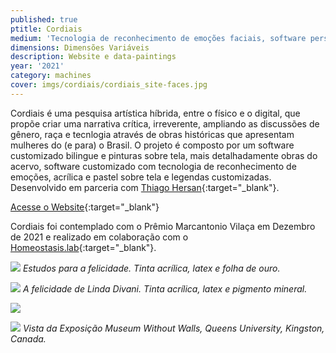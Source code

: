 ```yaml
---
published: true
ptitle: Cordiais
medium: 'Tecnologia de reconhecimento de emoções faciais, software personalizado e mídia mista'
dimensions: Dimensões Variáveis
description: Website e data-paintings
year: '2021'
category: machines
cover: imgs/cordiais/cordiais_site-faces.jpg
---
```

Cordiais é uma pesquisa artística híbrida, entre o físico e o digital, que propõe criar uma narrativa crítica, irreverente, ampliando as discussões de gênero, raça e tecnlogia através de obras históricas que apresentam mulheres do (e para) o Brasil. O projeto é composto por um software customizado bilingue e pinturas sobre tela, mais detalhadamente obras do acervo, software customizado com tecnologia de reconhecimento de emoções, acrílica e pastel sobre tela e legendas customizadas. Desenvolvido em parceria com [Thiago Hersan](https://thiagohersan.com/){:target="_blank"}.

[Acesse o Website](https://cordiais.marinagem.com/){:target="_blank"}

Cordiais foi contemplado com o Prêmio Marcantonio Vilaça em Dezembro de 2021 e realizado em colaboração com o [Homeostasis.lab](https://homeostasislab.org/){:target="_blank"}.

![]({{site.baseurl}}/imgs/cordiais/cordiais_Studies_for_Happiness.jpg)
_Estudos para a felicidade. Tinta acrílica, latex e folha de ouro._

![]({{site.baseurl}}/imgs/cordiais/cordiais_Linda_Divani_Joy.jpg)
_A felicidade de Linda Divani. Tinta acrílica, latex e pigmento mineral._

![]({{site.baseurl}}/imgs/cordiais/cordiais_MWOW-15.jpg)

![]({{site.baseurl}}/imgs/cordiais/cordiais_MWOW-43.jpg)
_Vista da Exposição Museum Without Walls, Queens University, Kingston, Canada._
